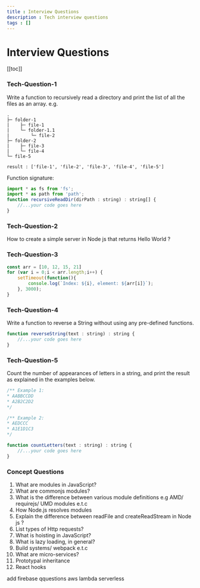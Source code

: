 ```yaml
---
title : Interview Questions
description : Tech interview questions
tags : []
---
```


# Interview Questions

[[toc]]

### Tech-Question-1
Write a function to recursively read a directory and print the list of all the files as an array.
e.g.
```
.
├─ folder-1
|    ├─ file-1
|    └─ folder-1.1
|        └─ file-2
├─ folder-2
|    ├─ file-3
|    └─ file-4
└─ file-5

result : ['file-1', 'file-2', 'file-3', 'file-4', 'file-5']
```


Function signature:
```js
import * as fs from 'fs';
import * as path from 'path';
function recursiveReadDir(dirPath : string) : string[] {
    //...your code goes here
}
```

### Tech-Question-2
How to create a simple server in Node js that returns Hello World ?

### Tech-Question-3
```js
const arr = [10, 12, 15, 21]
for (var i = 0;i < arr.length;i++) {
    setTimeout(function(){
        console.log(`Index: ${i}, element: ${arr[i]}`);
    }, 3000);
}
```

### Tech-Question-4
Write a function to reverse a String without using any pre-defined functions.
```js
function reverseString(text : string) : string {
    //...your code goes here
}
```

### Tech-Question-5
Count the number of appearances of letters in a string, and print the result as explained in the examples below.
```js
/** Example 1:
* AABBCCDD
* A2B2C2D2
*/

/** Example 2:
* AEDCCC
* A1E1D1C3
*/

function countLetters(text : string) : string {
    //...your code goes here
}
```


### Concept Questions
1. What are modules in JavaScript?
2. What are commonjs modules?
3. What is the difference between various module definitions e.g AMD/ requirejs/ UMD modules e.t.c
4. How Node.js resolves modules
5. Explain the difference between readFile and createReadStream in Node js ?
6. List types of Http requests?
7. What is hoisting in JavaScript?
8. What is lazy loading, in general?
9. Build systems/ webpack e.t.c
10. What are micro-services?
11. Prototypal inheritance
12. React hooks

add firebase qquestions
aws lambda
serverless
